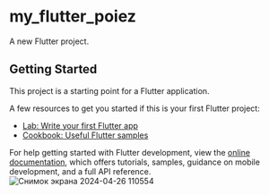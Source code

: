 # my_flutter_poiez

A new Flutter project.

## Getting Started

This project is a starting point for a Flutter application.

A few resources to get you started if this is your first Flutter project:

- [Lab: Write your first Flutter app](https://docs.flutter.dev/get-started/codelab)
- [Cookbook: Useful Flutter samples](https://docs.flutter.dev/cookbook)

For help getting started with Flutter development, view the
[online documentation](https://docs.flutter.dev/), which offers tutorials,
samples, guidance on mobile development, and a full API reference.
![Снимок экрана 2024-04-26 110554](https://github.com/madikyzys/my_flutter_poitrip/assets/167832238/eb1c0697-db45-4be1-b405-bc57ae6f7e08)
